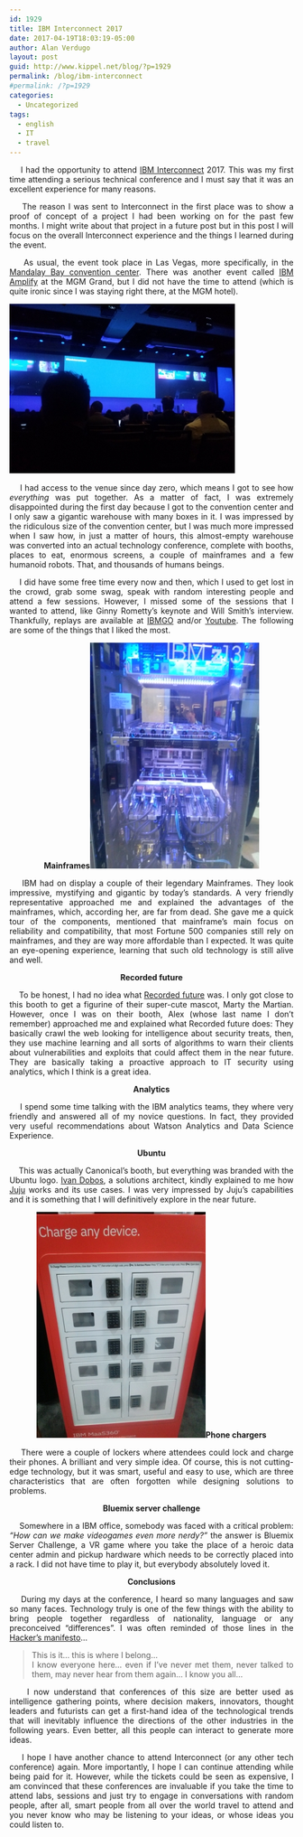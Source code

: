 ```yaml
---
id: 1929
title: IBM Interconnect 2017
date: 2017-04-19T18:03:19-05:00
author: Alan Verdugo
layout: post
guid: http://www.kippel.net/blog/?p=1929
permalink: /blog/ibm-interconnect
#permalink: /?p=1929
categories:
  - Uncategorized
tags:
  - english
  - IT
  - travel
---
```

<p style="text-align: justify;">
      I had the opportunity to attend <a href="https://www.ibm.com/cloud-computing/us/en/interconnect/" target="_blank">IBM Interconnect</a> 2017. This was my first time attending a serious technical conference and I must say that it was an excellent experience for many reasons.
</p>

<p style="text-align: justify;">
      The reason I was sent to Interconnect in the first place was to show a proof of concept of a project I had been working on for the past few months. I might write about that project in a future post but in this post I will focus on the overall Interconnect experience and the things I learned during the event.
</p>

<p style="text-align: justify;">
      As usual, the event took place in Las Vegas, more specifically, in the <a href="https://www.mandalaybay.com/en/meetings-groups/meeting-convention-facilities.html" target="_blank">Mandalay Bay convention center</a>. There was another event called <a href="https://www-01.ibm.com/software/events/amplify/" target="_blank">IBM Amplify</a> at the MGM Grand, but I did not have the time to attend (which is quite ironic since I was staying right there, at the MGM hotel).
</p>

<p style="text-align: justify;">
  <img class="aligncenter size-full wp-image-1945" src="https://raw.githubusercontent.com/alanverdugo/alanverdugo.github.io/master/wp-content/uploads/2017/04/CAM00622.jpg" alt="" width="400" height="300" />
</p>

<p style="text-align: justify;">
      I had access to the venue since day zero, which means I got to see how <em>everything</em> was put together. As a matter of fact, I was extremely disappointed during the first day because I got to the convention center and I only saw a gigantic warehouse with many boxes in it. I was impressed by the ridiculous size of the convention center, but I was much more impressed when I saw how, in just a matter of hours, this almost-empty warehouse was converted into an actual technology conference, complete with booths, places to eat, enormous screens, a couple of mainframes and a few humanoid robots. That, and thousands of humans beings.
</p>

<p style="text-align: justify;">
      I did have some free time every now and then, which I used to get lost in the crowd, grab some swag, speak with random interesting people and attend a few sessions. However, I missed some of the sessions that I wanted to attend, like Ginny Rometty&#8217;s keynote and Will Smith&#8217;s interview. Thankfully, replays are available at <a href="https://ibmgo.com/interconnect2017/" target="_blank">IBMGO</a> and/or <a href="https://www.youtube.com/results?search_query=ibm+interconnect+2017" target="_blank">Youtube</a>. The following are some of the things that I liked the most.
</p>

<p style="text-align: center;">
  <strong>Mainframes</strong><img class="alignright size-full wp-image-1947" src="https://raw.githubusercontent.com/alanverdugo/alanverdugo.github.io/master/wp-content/uploads/2017/04/CAM00629.jpg" alt="" width="300" height="400" />
</p>

<p style="text-align: justify;">
      IBM had on display a couple of their legendary Mainframes. They look impressive, mystifying and gigantic by today&#8217;s standards. A very friendly representative approached me and explained the advantages of the mainframes, which, according her, are far from dead. She gave me a quick tour of the components, mentioned that mainframe&#8217;s main focus on reliability and compatibility, that most Fortune 500 companies still rely on mainframes, and they are way more affordable than I expected. It was quite an eye-opening experience, learning that such old technology is still alive and well.
</p>

<p style="text-align: center;">
  <strong>Recorded future</strong>
</p>

<p style="text-align: justify;">
      To be honest, I had no idea what <a href="https://www.recordedfuture.com/" target="_blank">Recorded future</a> was. I only got close to this booth to get a figurine of their super-cute mascot, Marty the Martian. However, once I was on their booth, Alex (whose last name I don&#8217;t remember) approached me and explained what Recorded future does: They basically crawl the web looking for intelligence about security treats, then, they use machine learning and all sorts of algorithms to warn their clients about vulnerabilities and exploits that could affect them in the near future. They are basically taking a proactive approach to IT security using analytics, which I think is a great idea.
</p>

<p style="text-align: center;">
  <strong>Analytics</strong>
</p>

<p style="text-align: justify;">
      I spend some time talking with the IBM analytics teams, they where very friendly and answered all of my novice questions. In fact, they provided very useful recommendations about Watson Analytics and Data Science Experience.
</p>

<p style="text-align: center;">
  <strong>Ubuntu</strong>
</p>

<p style="text-align: justify;">
      This was actually Canonical&#8217;s booth, but everything was branded with the Ubuntu logo. <a href="https://fr.linkedin.com/in/ivan-dobos-8864919" target="_blank">Ivan Dobos</a>, a solutions architect, kindly explained to me how <a href="https://www.ubuntu.com/cloud/juju" target="_blank">Juju</a> works and its use cases. I was very impressed by Juju&#8217;s capabilities and it is something that I will definitively explore in the near future.
</p>

<p style="text-align: center;">
  <strong><img class="alignleft size-full wp-image-1946" src="https://raw.githubusercontent.com/alanverdugo/alanverdugo.github.io/master/wp-content/uploads/2017/04/CAM00628.jpg" alt="" width="300" height="400" />Phone chargers</strong>
</p>

<p style="text-align: justify;">
      There were a couple of lockers where attendees could lock and charge their phones. A brilliant and very simple idea. Of course, this is not cutting-edge technology, but it was smart, useful and easy to use, which are three characteristics that are often forgotten while designing solutions to problems.
</p>

<p style="text-align: center;">
  <strong>Bluemix server challenge</strong>
</p>

<p style="text-align: justify;">
      Somewhere in a IBM office, somebody was faced with a critical problem: <em>&#8220;How can we make videogames even more nerdy?&#8221;</em> the answer is Bluemix Server Challenge, a VR game where you take the place of a heroic data center admin and pickup hardware which needs to be correctly placed into a rack. I did not have time to play it, but everybody absolutely loved it.
</p>



<p style="text-align: center;">
  <strong>Conclusions</strong>
</p>

<p style="text-align: justify;">
      During my days at the conference, I heard so many languages and saw so many faces. Technology truly is one of the few things with the ability to bring people together regardless of nationality, language or any preconceived &#8220;differences&#8221;. I was often reminded of those lines in the <a href="http://www.phrack.org/issues/7/3.html" target="_blank">Hacker&#8217;s manifesto</a>&#8230;
</p>

> <p style="text-align: justify;">
>   This is it&#8230; this is where I belong&#8230;<br /> I know everyone here&#8230; even if I&#8217;ve never met them, never talked to them, may never hear from them again&#8230; I know you all&#8230;
> </p>

<p style="text-align: justify;">
      I now understand that conferences of this size are better used as intelligence gathering points, where decision makers, innovators, thought leaders and futurists can get a first-hand idea of the technological trends that will inevitably influence the directions of the other industries in the following years. Even better, all this people can interact to generate more ideas.
</p>

<p style="text-align: justify;">
      I hope I have another chance to attend Interconnect (or any other tech conference) again. More importantly, I hope I can continue attending while being paid for it. However, while the tickets could be seen as expensive, I am convinced that these conferences are invaluable if you take the time to attend labs, sessions and just try to engage in conversations with random people, after all, smart people from all over the world travel to attend and you never know who may be listening to your ideas, or whose ideas you could listen to.
</p>